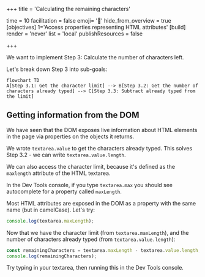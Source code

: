 +++
title = 'Calculating the remaining characters'

time = 10
facilitation = false
emoji= '🧮'
hide_from_overview = true
[objectives]
    1='Access properties representing HTML attributes'
[build]
  render = 'never'
  list = 'local'
  publishResources = false

+++

We want to implement Step 3: Calculate the number of characters left.

Let's break down Step 3 into sub-goals:

```mermaid
flowchart TD
A[Step 3.1: Get the character limit] --> B[Step 3.2: Get the number of characters already typed] --> C[Step 3.3: Subtract already typed from the limit]
```

## Getting information from the DOM

We have seen that the DOM exposes live information about HTML elements in the page via properties on the objects it returns.

We wrote `textarea.value` to get the characters already typed. This solves Step 3.2 - we can write `textarea.value.length`.

We can also access the character limit, because it's defined as the `maxlength` attribute of the HTML textarea.

In the Dev Tools console, if you type `textarea.max` you should see autocomplete for a property called `maxLength`.

Most HTML attributes are exposed in the DOM as a property with the same name (but in camelCase). Let's try:

```js
console.log(textarea.maxLength);
```

Now that we have the character limit (from `textarea.maxLength`), and the number of characters already typed (from `textarea.value.length`):

```js
const remainingCharacters = textarea.maxLength - textarea.value.length;
console.log(remainingCharacters);
```

Try typing in your textarea, then running this in the Dev Tools console.
